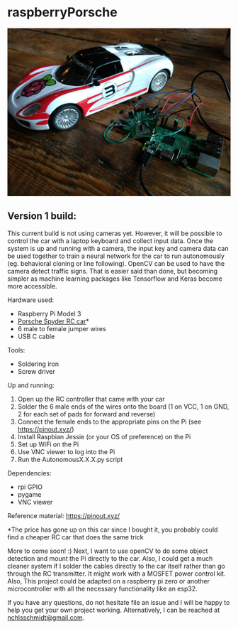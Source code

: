 # raspberryPorsche

![](https://github.com/166inter/raspberryPorsche/blob/master/images/raspberryPorsche.jpg?raw=true)



## Version 1 build:

This current build is not using cameras yet. However, it will be possible to control the car with a laptop keyboard and collect input data. Once the system is up and running with a camera, the input key and camera data can be used together to train a neural network for the car to run autonomously (eg. behavioral cloning or line following). OpenCV can be used to have the camera detect traffic signs. That is easier said than done, but becoming simpler as machine learning packages like Tensorflow and Keras become more accessible.

Hardware used:

* Raspberry Pi Model 3
* [Porsche Spyder RC car](https://www.amazon.de/gp/product/B00TYV74Z0/ref=oh_aui_detailpage_o00_s00?ie=UTF8&psc=1)*
* 6 male to female jumper wires
* USB C cable

Tools:
* Soldering iron
* Screw driver

Up and running:

1. Open up the RC controller that came with your car
1. Solder the 6 male ends of the wires onto the board (1 on VCC, 1 on GND, 2 for each set of pads for forward and reverse)
1. Connect the female ends to the appropriate pins on the Pi (see https://pinout.xyz/)
1. Install Raspbian Jessie (or your OS of preference) on the Pi
2. Set up WiFi on the Pi
3. Use VNC viewer to log into the Pi
4. Run the AutonomousX.X.X.py script

Dependencies:
* rpi GPIO
* pygame
* VNC viewer

Reference material:
https://pinout.xyz/



*The price has gone up on this car since I bought it, you probably could find a cheaper RC car that does the same trick

More to come soon! :) Next, I want to use openCV to do some object detection and mount the Pi directly to the car. Also, I could get a much cleaner system if I solder the cables directly to the car itself rather than go through the RC transmitter. It might work with a MOSFET power control kit. Also, This project could be adapted on a raspberry pi zero or another microcontroller with all the necessary functionality like an esp32.

If you have any questions, do not hesitate file an issue and I will be happy to help you get your own project working. Alternatively, I can be reached at nchlsschmidt@gmail.com.

